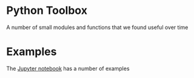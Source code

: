 # Python Toolbox

A number of small modules and functions that we found useful over time


# Examples

The [Jupyter notebook](url) has a number of examples
